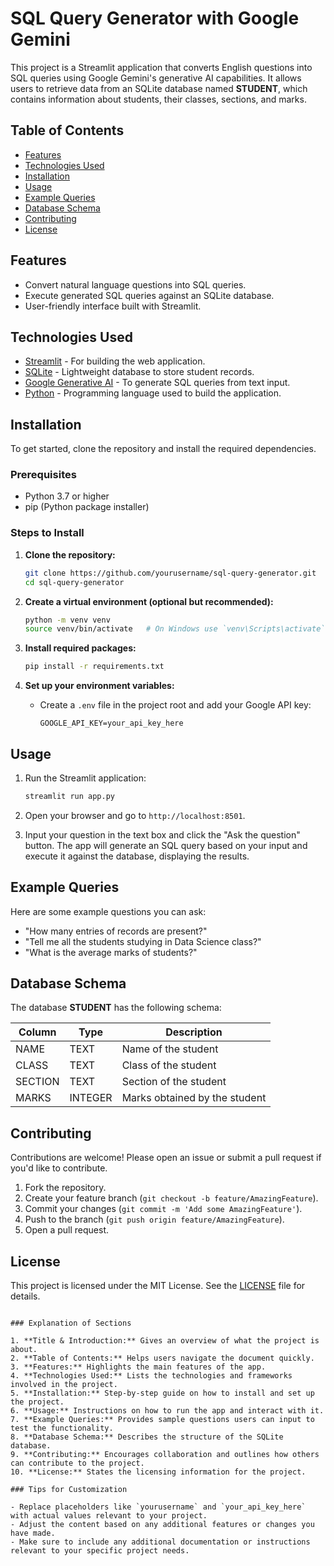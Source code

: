 
# SQL Query Generator with Google Gemini

This project is a Streamlit application that converts English questions into SQL queries using Google Gemini's generative AI capabilities. It allows users to retrieve data from an SQLite database named **STUDENT**, which contains information about students, their classes, sections, and marks.

## Table of Contents

- [Features](#features)
- [Technologies Used](#technologies-used)
- [Installation](#installation)
- [Usage](#usage)
- [Example Queries](#example-queries)
- [Database Schema](#database-schema)
- [Contributing](#contributing)
- [License](#license)

## Features

- Convert natural language questions into SQL queries.
- Execute generated SQL queries against an SQLite database.
- User-friendly interface built with Streamlit.

## Technologies Used

- [Streamlit](https://streamlit.io/) - For building the web application.
- [SQLite](https://www.sqlite.org/index.html) - Lightweight database to store student records.
- [Google Generative AI](https://developers.google.com/generative-ai) - To generate SQL queries from text input.
- [Python](https://www.python.org/) - Programming language used to build the application.

## Installation

To get started, clone the repository and install the required dependencies.

### Prerequisites

- Python 3.7 or higher
- pip (Python package installer)

### Steps to Install

1. **Clone the repository:**
   ```bash
   git clone https://github.com/yourusername/sql-query-generator.git
   cd sql-query-generator
   ```

2. **Create a virtual environment (optional but recommended):**
   ```bash
   python -m venv venv
   source venv/bin/activate   # On Windows use `venv\Scripts\activate`
   ```

3. **Install required packages:**
   ```bash
   pip install -r requirements.txt
   ```

4. **Set up your environment variables:**
   - Create a `.env` file in the project root and add your Google API key:
     ```
     GOOGLE_API_KEY=your_api_key_here
     ```

## Usage

1. Run the Streamlit application:
   ```bash
   streamlit run app.py
   ```

2. Open your browser and go to `http://localhost:8501`.

3. Input your question in the text box and click the "Ask the question" button. The app will generate an SQL query based on your input and execute it against the database, displaying the results.

## Example Queries

Here are some example questions you can ask:

- "How many entries of records are present?"
- "Tell me all the students studying in Data Science class?"
- "What is the average marks of students?"

## Database Schema

The database **STUDENT** has the following schema:

| Column  | Type    | Description                          |
|---------|---------|--------------------------------------|
| NAME    | TEXT    | Name of the student                  |
| CLASS   | TEXT    | Class of the student                 |
| SECTION | TEXT    | Section of the student               |
| MARKS   | INTEGER | Marks obtained by the student        |

## Contributing

Contributions are welcome! Please open an issue or submit a pull request if you'd like to contribute.

1. Fork the repository.
2. Create your feature branch (`git checkout -b feature/AmazingFeature`).
3. Commit your changes (`git commit -m 'Add some AmazingFeature'`).
4. Push to the branch (`git push origin feature/AmazingFeature`).
5. Open a pull request.

## License

This project is licensed under the MIT License. See the [LICENSE](LICENSE) file for details.

```

### Explanation of Sections

1. **Title & Introduction:** Gives an overview of what the project is about.
2. **Table of Contents:** Helps users navigate the document quickly.
3. **Features:** Highlights the main features of the app.
4. **Technologies Used:** Lists the technologies and frameworks involved in the project.
5. **Installation:** Step-by-step guide on how to install and set up the project.
6. **Usage:** Instructions on how to run the app and interact with it.
7. **Example Queries:** Provides sample questions users can input to test the functionality.
8. **Database Schema:** Describes the structure of the SQLite database.
9. **Contributing:** Encourages collaboration and outlines how others can contribute to the project.
10. **License:** States the licensing information for the project.

### Tips for Customization

- Replace placeholders like `yourusername` and `your_api_key_here` with actual values relevant to your project.
- Adjust the content based on any additional features or changes you have made.
- Make sure to include any additional documentation or instructions relevant to your specific project needs.
